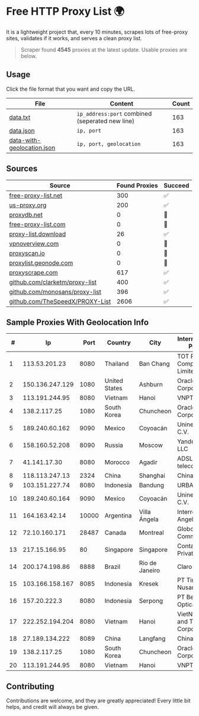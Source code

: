 
# Free HTTP Proxy List 🌍

It is a lightweight project that, every 10 minutes, scrapes lots of free-proxy sites, validates if it works, and serves a clean proxy list.


> Scraper found **4545** proxies at the latest update. Usable proxies are below.

## Usage

Click the file format that you want and copy the URL.


|File|Content|Count|
|----|-------|-----|
|[data.txt](https://raw.githubusercontent.com/themiralay/Proxy-List-World/master/data.txt)|`ip_address:port` combined (seperated new line)|163|
|[data.json](https://raw.githubusercontent.com/themiralay/Proxy-List-World/master/data.json)|`ip, port`|163|
|[data-with-geolocation.json](https://raw.githubusercontent.com/themiralay/Proxy-List-World/master/data-with-geolocation.json)|`ip, port, geolocation`|163|

## Sources

|Source|Found Proxies|Succeed|
|------|-------------|-------|
|[free-proxy-list.net](https://free-proxy-list.net)|300|✅|
|[us-proxy.org](https://www.us-proxy.org)|200|✅|
|[proxydb.net](http://proxydb.net)|0|🚫|
|[free-proxy-list.com](https://free-proxy-list.com/?page=&port=&type%5B%5D=http&type%5B%5D=https&up_time=0&search=Search)|0|🚫|
|[proxy-list.download](https://www.proxy-list.download/HTTP)|26|✅|
|[vpnoverview.com](https://vpnoverview.com/privacy/anonymous-browsing/free-proxy-servers)|0|🚫|
|[proxyscan.io](https://www.proxyscan.io)|0|🚫|
|[proxylist.geonode.com](https://proxylist.geonode.com/api/proxy-list?limit=300&page=1&sort_by=lastChecked&sort_type=desc&protocols=http,https)|0|🚫|
|[proxyscrape.com](https://api.proxyscrape.com/v2/?request=displayproxies&protocol=http&timeout=10000&country=all&ssl=all&anonymity=all)|617|✅|
|[github.com/clarketm/proxy-list](https://raw.githubusercontent.com/clarketm/proxy-list/master/proxy-list-raw.txt)|400|✅|
|[github.com/monosans/proxy-list](https://raw.githubusercontent.com/monosans/proxy-list/main/proxies/http.txt)|396|✅|
|[github.com/TheSpeedX/PROXY-List](https://raw.githubusercontent.com/TheSpeedX/PROXY-List/master/http.txt)|2606|✅|


## Sample Proxies With Geolocation Info

|#|Ip|Port|Country|City|Internet Service Provider|
|-|--|----|-------|----|-------------------------|
|1|113.53.201.23|8080|Thailand|Ban Chang|TOT Public Company Limited|
|2|150.136.247.129|1080|United States|Ashburn|Oracle Corporation|
|3|113.191.244.95|8080|Vietnam|Hanoi|VNPT|
|4|138.2.117.25|1080|South Korea|Chuncheon|Oracle Corporation|
|5|189.240.60.162|9090|Mexico|Coyoacán|Uninet S.A. de C.V.|
|6|158.160.52.208|8090|Russia|Moscow|Yandex.Cloud LLC|
|7|41.141.17.30|8080|Morocco|Agadir|ADSL Maroc telecom|
|8|118.113.247.13|2324|China|Shanghai|Chinanet|
|9|103.151.227.74|8080|Indonesia|Bandung|URBANACCESS|
|10|189.240.60.164|9090|Mexico|Coyoacán|Uninet S.A. de C.V.|
|11|164.163.42.14|10000|Argentina|Villa Ángela|Interret Villa Angela SRL|
|12|72.10.160.171|28487|Canada|Montreal|GloboTech Communications|
|13|217.15.166.95|80|Singapore|Singapore|Contabo Asia Private Limited|
|14|200.174.198.86|8888|Brazil|Rio de Janeiro|Claro S.A|
|15|103.166.158.167|8085|Indonesia|Kresek|PT Timor Lintas Nusantara|
|16|157.20.222.3|8080|Indonesia|Serpong|PT Berlian Optical Solution|
|17|222.252.194.204|8080|Vietnam|Hanoi|VietNam Post and Telecom Corporation|
|18|27.189.134.222|8089|China|Langfang|Chinanet|
|19|138.2.117.25|1080|South Korea|Chuncheon|Oracle Corporation|
|20|113.191.244.95|8080|Vietnam|Hanoi|VNPT|



## Contributing

Contributions are welcome, and they are greatly appreciated! Every
little bit helps, and credit will always be given.

